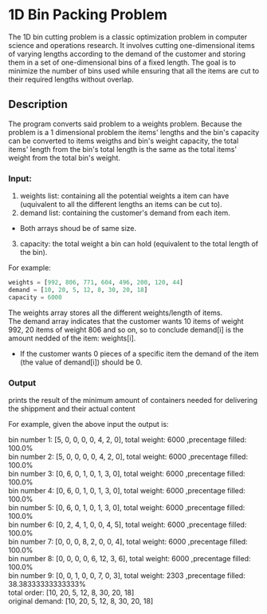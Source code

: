 # 1D Bin Packing Problem

The 1D bin cutting problem is a classic optimization problem in computer science and operations research. 
It involves cutting one-dimensional items of varying lengths according to the demand of the customer and storing them in a set of one-dimensional bins of a fixed length. 
The goal is to minimize the number of bins used while ensuring that all the items are cut to their required lengths without overlap.

## Description

The program converts said problem to a weights problem.
Because the problem is a 1 dimensional problem the items' lengths and the bin's capacity can be converted to items weigths and bin's weight capacity, 
the total items' length from the bin's total length is the same as the total items' weight from the total bin's weight.

### Input:

1) weights list: containing all the potential weights a item can have (uquivalent to all the different lengths an items can be cut to).
2) demand list: containing the customer's demand from each item.
* Both arrays shoud be of same size.
3) capacity: the total weight a bin can hold (equivalent to the total length of the bin).

For example:
```python
weights = [992, 806, 771, 604, 496, 200, 120, 44]
demand = [10, 20, 5, 12, 8, 30, 20, 18]
capacity = 6000
```
The weights array stores all the different weights/length of items.<br>
The demand array indicates that the customer wants 10 items of weight 992, 20 items of weight 806 and so on, so to conclude demand[i] is the amount nedded of the item: weights[i].
* If the customer wants 0 pieces of a specific item the demand of the item (the value of demand[i]) should be 0.

### Output

 prints the result of the minimum amount of containers needed for delivering the shippment and their actual content
 
 For example, given the above input the output is:
 
 bin number 1: [5, 0, 0, 0, 0, 4, 2, 0], total weight: 6000 ,precentage filled: 100.0% <br>
bin number 2: [5, 0, 0, 0, 0, 4, 2, 0], total weight: 6000 ,precentage filled: 100.0% <br>
bin number 3: [0, 6, 0, 1, 0, 1, 3, 0], total weight: 6000 ,precentage filled: 100.0% <br>
bin number 4: [0, 6, 0, 1, 0, 1, 3, 0], total weight: 6000 ,precentage filled: 100.0% <br>
bin number 5: [0, 6, 0, 1, 0, 1, 3, 0], total weight: 6000 ,precentage filled: 100.0% <br>
bin number 6: [0, 2, 4, 1, 0, 0, 4, 5], total weight: 6000 ,precentage filled: 100.0% <br>
bin number 7: [0, 0, 0, 8, 2, 0, 0, 4], total weight: 6000 ,precentage filled: 100.0% <br>
bin number 8: [0, 0, 0, 0, 6, 12, 3, 6], total weight: 6000 ,precentage filled: 100.0% <br>
bin number 9: [0, 0, 1, 0, 0, 7, 0, 3], total weight: 2303 ,precentage filled: 38.38333333333333% <br>
total order: [10, 20, 5, 12, 8, 30, 20, 18] <br>
original demand: [10, 20, 5, 12, 8, 30, 20, 18] <br>
